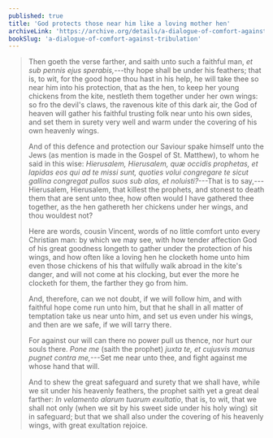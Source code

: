 ```yaml
---
published: true
title: 'God protects those near him like a loving mother hen'
archiveLink: 'https://archive.org/details/a-dialogue-of-comfort-against-tribulation-by-st-thomas-more/page/112'
bookSlug: 'a-dialogue-of-comfort-against-tribulation'
---
```


> Then goeth the verse farther, and saith unto such a faithful man, *et sub pennis ejus sperabis,*---thy hope shall be under his feathers; that is, to wit, for the good hope thou hast in his help, he will take thee so near him into his protection, that as the hen, to keep her young chickens from the kite, nestleth them together under her own wings: so fro the devil's claws, the ravenous kite of this dark air, the God of heaven will gather his faithful trusting folk near unto his own sides, and set them in surety very well and warm under the covering of his own heavenly wings.
>
> And of this defence and protection our Saviour spake himself unto the Jews (as mention is made in the Gospel of St. Matthew), to whom he said in this wise: *Hierusalem, Hierusalem, quæ occidis prophetas, et lapidas eos qui ad te missi sunt, quoties volui congregare te sicut gallina congregat pullos suos sub alas, et noluisti?*---That is to say,---Hierusalem, Hierusalem, that killest the prophets, and stonest to death them that are sent unto thee, how often would I have gathered thee together, as the hen gathereth her chickens under her wings, and thou wouldest not?
>
> Here are words, cousin Vincent, words of no little comfort unto every Christian man: by which we may see, with how tender affection God of his great goodness longeth to gather under the protection of his wings, and how often like a loving hen he clocketh home unto him even those chickens of his that wilfully walk abroad in the kite's danger, and will not come at his clocking, but ever the more he clocketh for them, the farther they go from him.
>
> And, therefore, can we not doubt, if we will follow him, and with faithful hope come run unto him, but that he shall in all matter of temptation take us near unto him, and set us even under his wings, and then are we safe, if we will tarry there.
>
> For against our will can there no power pull us thence, nor hurt our souls there. *Pone me* (saith the prophet) *juxta te, et cujusvis manus pugnet contra me,*---Set me near unto thee, and fight against me whose hand that will.
>
> And to shew the great safeguard and surety that we shall have, while we sit under his heavenly feathers, the prophet saith yet a great deal farther: *In velamento alarum tuarum exultatio*, that is, to wit, that we shall not only (when we sit by his sweet side under his holy wing) sit in safeguard; but that we shall also under the covering of his heavenly wings, with great exultation rejoice.